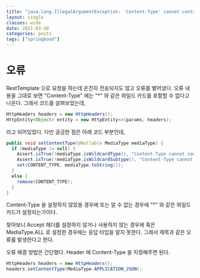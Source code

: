 ```yaml
---
title: "java.lang.IllegalArgumentException: 'Content-Type' cannot contain wildcard type '*'"
layout: single
classes: wide
date: 2021-03-30
categories: posts
tags: ["springbood"]
---
```


# 오류
RestTemplate 으로 요청을 하는데 온전히 전송되지도 않고 오류를 뱉어냈다. 오류 내용을 그대로 보면 "Content-Type" 에는 "*" 와 같은 와일드 카드를 포함할 수 없다고 나온다. 그래서 코드를 살펴보았는데,

```java
HttpHeaders headers = new HttpHeaders();
HttpEntity<Object> entity = new HttpEntity<>(params, headers);
```

라고 되어있었다. 다만 궁금한 점은 아래 코드 부분인데,

```java
public void setContentType(@Nullable MediaType mediaType) {
  if (mediaType != null) {
    Assert.isTrue(!mediaType.isWildcardType(), "Content-Type cannot contain wildcard type '*'");
    Assert.isTrue(!mediaType.isWildcardSubtype(), "Content-Type cannot contain wildcard subtype '*'");
    set(CONTENT_TYPE, mediaType.toString());
  }
  else {
    remove(CONTENT_TYPE);
  }
}
```
Content-Type 을 설정하지 않았을 경우에 또는 알 수 없는 경우에 "*" 와 같은 와일드카드가 설정되는가이다. 

찾아보니 Accept 헤더를 설정하지 않거나 사용하지 않는 경우에 혹은 MediaType.ALL 로 설정한 경우에는 응답 타입을 알지 못한다. 그래서 제목과 같은 오류를 발생한다고 한다.

오류 해결 방법은 간단했다. Header 에 Content-Type 을 지정해주면 된다.

```java
HttpHeaders headers = new HttpHeaders();
headers.setContentType(MediaType.APPLICATION_JSON);
```